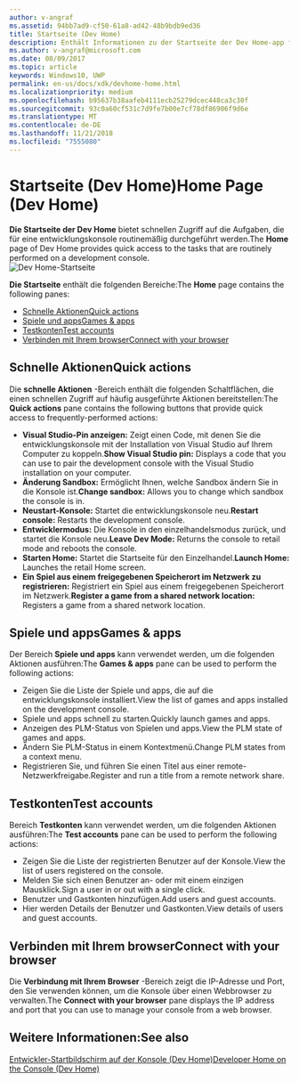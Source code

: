 ```yaml
---
author: v-angraf
ms.assetid: 94bb7ad9-cf50-61a8-ad42-48b9bdb9ed36
title: Startseite (Dev Home)
description: Enthält Informationen zu der Startseite der Dev Home-app für Xbox One.
ms.author: v-angraf@microsoft.com
ms.date: 08/09/2017
ms.topic: article
keywords: Windows10, UWP
permalink: en-us/docs/xdk/devhome-home.html
ms.localizationpriority: medium
ms.openlocfilehash: b95637b38aafeb4111ecb25279dcec448ca3c30f
ms.sourcegitcommit: 93c0a60cf531c7d9fe7b00e7cf78df86906f9d6e
ms.translationtype: MT
ms.contentlocale: de-DE
ms.lasthandoff: 11/21/2018
ms.locfileid: "7555080"
---
```

# <a name="home-page-dev-home"></a><span data-ttu-id="35fce-104">Startseite (Dev Home)</span><span class="sxs-lookup"><span data-stu-id="35fce-104">Home Page (Dev Home)</span></span>
   
  
<span data-ttu-id="35fce-105">**Die Startseite der Dev Home** bietet schnellen Zugriff auf die Aufgaben, die für eine entwicklungskonsole routinemäßig durchgeführt werden.</span><span class="sxs-lookup"><span data-stu-id="35fce-105">The **Home** page of Dev Home provides quick access to the tasks that are routinely performed on a development console.</span></span>   
 ![Dev Home-Startseite](images/devhome_home.png)   
  
<span data-ttu-id="35fce-107">**Die Startseite** enthält die folgenden Bereiche:</span><span class="sxs-lookup"><span data-stu-id="35fce-107">The **Home** page contains the following panes:</span></span>   
 
   *  [<span data-ttu-id="35fce-108">Schnelle Aktionen</span><span class="sxs-lookup"><span data-stu-id="35fce-108">Quick actions</span></span>](#ID4EEB)  
   *  [<span data-ttu-id="35fce-109">Spiele und apps</span><span class="sxs-lookup"><span data-stu-id="35fce-109">Games & apps</span></span>](#ID4EPC)  
   *  [<span data-ttu-id="35fce-110">Testkonten</span><span class="sxs-lookup"><span data-stu-id="35fce-110">Test accounts</span></span>](#ID4EQD)  
   *  [<span data-ttu-id="35fce-111">Verbinden mit Ihrem browser</span><span class="sxs-lookup"><span data-stu-id="35fce-111">Connect with your browser</span></span>](#ID4EFE)  

 
<a id="ID4EEB"></a>

   

## <a name="quick-actions"></a><span data-ttu-id="35fce-112">Schnelle Aktionen</span><span class="sxs-lookup"><span data-stu-id="35fce-112">Quick actions</span></span>  
   
  
<span data-ttu-id="35fce-113">Die **schnelle Aktionen** -Bereich enthält die folgenden Schaltflächen, die einen schnellen Zugriff auf häufig ausgeführte Aktionen bereitstellen:</span><span class="sxs-lookup"><span data-stu-id="35fce-113">The **Quick actions** pane contains the following buttons that provide quick access to frequently-performed actions:</span></span>   
 
   *  <span data-ttu-id="35fce-114">**Visual Studio-Pin anzeigen:** Zeigt einen Code, mit denen Sie die entwicklungskonsole mit der Installation von Visual Studio auf Ihrem Computer zu koppeln.</span><span class="sxs-lookup"><span data-stu-id="35fce-114">**Show Visual Studio pin:** Displays a code that you can use to pair the development console with the Visual Studio installation on your computer.</span></span>   
   *  <span data-ttu-id="35fce-115">**Änderung Sandbox:** Ermöglicht Ihnen, welche Sandbox ändern Sie in die Konsole ist.</span><span class="sxs-lookup"><span data-stu-id="35fce-115">**Change sandbox:** Allows you to change which sandbox the console is in.</span></span>   
   *  <span data-ttu-id="35fce-116">**Neustart-Konsole:** Startet die entwicklungskonsole neu.</span><span class="sxs-lookup"><span data-stu-id="35fce-116">**Restart console:** Restarts the development console.</span></span>   
   *  <span data-ttu-id="35fce-117">**Entwicklermodus:** Die Konsole in den einzelhandelsmodus zurück, und startet die Konsole neu.</span><span class="sxs-lookup"><span data-stu-id="35fce-117">**Leave Dev Mode:** Returns the console to retail mode and reboots the console.</span></span>   
   *  <span data-ttu-id="35fce-118">**Starten Home:** Startet die Startseite für den Einzelhandel.</span><span class="sxs-lookup"><span data-stu-id="35fce-118">**Launch Home:** Launches the retail Home screen.</span></span>   
   *  <span data-ttu-id="35fce-119">**Ein Spiel aus einem freigegebenen Speicherort im Netzwerk zu registrieren:** Registriert ein Spiel aus einem freigegebenen Speicherort im Netzwerk.</span><span class="sxs-lookup"><span data-stu-id="35fce-119">**Register a game from a shared network location:** Registers a game from a shared network location.</span></span>   

  
<a id="ID4EPC"></a>

   

## <a name="games--apps"></a><span data-ttu-id="35fce-120">Spiele und apps</span><span class="sxs-lookup"><span data-stu-id="35fce-120">Games & apps</span></span>   
   
  
<span data-ttu-id="35fce-121">Der Bereich **Spiele und apps** kann verwendet werden, um die folgenden Aktionen ausführen:</span><span class="sxs-lookup"><span data-stu-id="35fce-121">The **Games & apps** pane can be used to perform the following actions:</span></span>   
 
   *  <span data-ttu-id="35fce-122">Zeigen Sie die Liste der Spiele und apps, die auf die entwicklungskonsole installiert.</span><span class="sxs-lookup"><span data-stu-id="35fce-122">View the list of games and apps installed on the development console.</span></span>  
   *  <span data-ttu-id="35fce-123">Spiele und apps schnell zu starten.</span><span class="sxs-lookup"><span data-stu-id="35fce-123">Quickly launch games and apps.</span></span>  
   *  <span data-ttu-id="35fce-124">Anzeigen des PLM-Status von Spielen und apps.</span><span class="sxs-lookup"><span data-stu-id="35fce-124">View the PLM state of games and apps.</span></span>  
   *  <span data-ttu-id="35fce-125">Ändern Sie PLM-Status in einem Kontextmenü.</span><span class="sxs-lookup"><span data-stu-id="35fce-125">Change PLM states from a context menu.</span></span>  
   *  <span data-ttu-id="35fce-126">Registrieren Sie, und führen Sie einen Titel aus einer remote-Netzwerkfreigabe.</span><span class="sxs-lookup"><span data-stu-id="35fce-126">Register and run a title from a remote network share.</span></span>

  
<a id="ID4EQD"></a>

   

## <a name="test-accounts"></a><span data-ttu-id="35fce-127">Testkonten</span><span class="sxs-lookup"><span data-stu-id="35fce-127">Test accounts</span></span>  
   
  
<span data-ttu-id="35fce-128">Bereich **Testkonten** kann verwendet werden, um die folgenden Aktionen ausführen:</span><span class="sxs-lookup"><span data-stu-id="35fce-128">The **Test accounts** pane can be used to perform the following actions:</span></span>   
 
   *  <span data-ttu-id="35fce-129">Zeigen Sie die Liste der registrierten Benutzer auf der Konsole.</span><span class="sxs-lookup"><span data-stu-id="35fce-129">View the list of users registered on the console.</span></span>  
   *  <span data-ttu-id="35fce-130">Melden Sie sich einen Benutzer an- oder mit einem einzigen Mausklick.</span><span class="sxs-lookup"><span data-stu-id="35fce-130">Sign a user in or out with a single click.</span></span>  
   *  <span data-ttu-id="35fce-131">Benutzer und Gastkonten hinzufügen.</span><span class="sxs-lookup"><span data-stu-id="35fce-131">Add users and guest accounts.</span></span>  
   *  <span data-ttu-id="35fce-132">Hier werden Details der Benutzer und Gastkonten.</span><span class="sxs-lookup"><span data-stu-id="35fce-132">View details of users and guest accounts.</span></span>  

  
<a id="ID4EFE"></a>

   

## <a name="connect-with-your-browser"></a><span data-ttu-id="35fce-133">Verbinden mit Ihrem browser</span><span class="sxs-lookup"><span data-stu-id="35fce-133">Connect with your browser</span></span>  
   
  
<span data-ttu-id="35fce-134">Die **Verbindung mit Ihrem Browser** -Bereich zeigt die IP-Adresse und Port, den Sie verwenden können, um die Konsole über einen Webbrowser zu verwalten.</span><span class="sxs-lookup"><span data-stu-id="35fce-134">The **Connect with your browser** pane displays the IP address and port that you can use to manage your console from a web browser.</span></span>   
  
<a id="ID4EPE"></a>

   

## <a name="see-also"></a><span data-ttu-id="35fce-135">Weitere Informationen:</span><span class="sxs-lookup"><span data-stu-id="35fce-135">See also</span></span>  
 [<span data-ttu-id="35fce-136">Entwickler-Startbildschirm auf der Konsole (Dev Home)</span><span class="sxs-lookup"><span data-stu-id="35fce-136">Developer Home on the Console (Dev Home)</span></span>](dev-home.md)

  